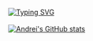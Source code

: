 [![Typing SVG](https://readme-typing-svg.demolab.com?font=Fira+Code&duration=1500&pause=500&color=696969&multiline=true&width=435&lines=Ol%C3%A1!+Meu+nome+%C3%A9+Andrei;Estudo+Ci%C3%AAncia+de+Dados+na+EBAC)](https://git.io/typing-svg)
<br />
<br />
[![Andrei's GitHub stats](https://github-readme-stats.vercel.app/api?username=andreifirstofhisname&show_icons=true&hide=contribs,prs&cache_seconds=86400&theme=graywhite&locale=pt-br&rank_icon=github&include_all_commits=True)](https://github.com/andreifirstofhisname/github-readme-stats)


<!--
**andreifirstofhisname/andreifirstofhisname** is a ✨ _special_ ✨ repository because its `README.md` (this file) appears on your GitHub profile.

Here are some ideas to get you started:

- 🔭 I’m currently working on ...
- 🌱 I’m currently learning ...
- 👯 I’m looking to collaborate on ...
- 🤔 I’m looking for help with ...
- 💬 Ask me about ...
- 📫 How to reach me: ...
- 😄 Pronouns: ...
- ⚡ Fun fact: ...
-->
